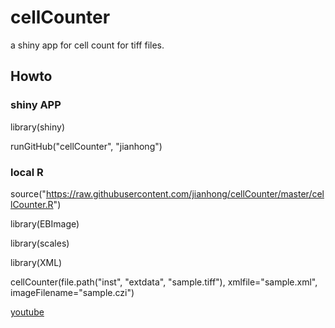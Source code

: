 # cellCounter

a shiny app for cell count for tiff files.

## Howto

### shiny APP

library(shiny)

runGitHub("cellCounter", "jianhong")

### local R

source("https://raw.githubusercontent.com/jianhong/cellCounter/master/cellCounter.R")

library(EBImage)

library(scales)

library(XML)

cellCounter(file.path("inst", "extdata", "sample.tiff"), xmlfile="sample.xml", imageFilename="sample.czi")

[youtube](https://youtu.be/-SJJ2UTV7A0)
